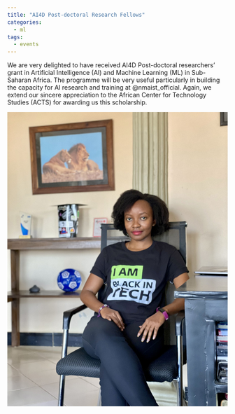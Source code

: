 ```yaml
---
title: "AI4D Post-doctoral Research Fellows"
categories:
  - ml
tags:
  - events
---
```

We are very delighted to have received AI4D Post-doctoral researchers’ grant in Artificial Intelligence (AI) and Machine Learning (ML) in Sub-Saharan Africa. The programme will be very useful particularly in building the capacity for AI research and training at @nmaist_official. Again, we extend our sincere appreciation to the African Center for Technology Studies (ACTS) for awarding us this scholarship.

[<img src="/assets/images/advise.jpg" class="align-center" alt="">](https://www.instagram.com/p/CR0bpyEDN-F/?utm_source=ig_web_copy_link)
